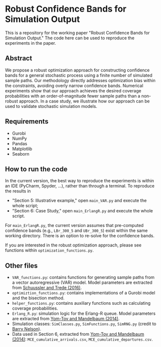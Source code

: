 # Robust Confidence Bands for Simulation Output

This is a repository for the working paper "Robust Confidence Bands for Simulation Output." The code here can be used to reproduce the experiments in the paper.

## Abstract
We propose a robust optimization approach for constructing confidence bands for a general stochastic process using a finite number of simulated sample paths. Our methodology directly addresses optimization bias within the constraints, avoiding overly narrow confidence bands. Numerical experiments show that our approach achieves the desired coverage probabilities with an order-of-magnitude fewer sample paths than a non-robust approach. In a case study, we illustrate how our approach can be used to validate stochastic simulation models. 

## Requirements
- Gurobi
- NumPy
- Pandas
- Matplotlib
- Seaborn

## How to run the code
In the current version, the best way to reproduce the experiments is within an IDE (PyCharm, Spyder, ...), rather than through a terminal. To reproduce the results in
- "Section 5: Illustrative example," open `main_VAR.py` and execute the whole script;
- "Section 6: Case Study," open `main_ErlangR.py` and execute the whole script.

For `main_ErlangR.py`, the current version assumes that pre-computed confidence bands (e.g., `LBr_300_5` and `UBr_300_5`) exist within the same working directory. There is an option to re-solve for the confidence bands.

If you are interested in the robust optimization approach, please see functions within `optimization_functions.py`.

## Other files
- `VAR_functions.py`: contains functions for generating sample paths from a vector autoregressive (VAR) model. Model parameters are extracted from [Schuussler and Trede (2016)](https://www.sciencedirect.com/science/article/abs/pii/S0165176516302178).
- `optimiztion_functions.py`: contains implementations of a Gurobi model and the bisection method.
- `helper_functions.py`: contains auxiliary functions such as calculating coverage probabilities.
- `Erlang_R.py`: simulation logic for the Erlang-R queue. Model parameters are extracted from [Yom-Tov and Mandelbaum (2014)](https://pubsonline-informs-org.myaccess.library.utoronto.ca/doi/abs/10.1287/msom.2013.0474).
- Simulation classes: `SimClasses.py`, `SimFunctions.py`, `SimRNG.py` (credit to [Barry Nelson](https://www.mccormick.northwestern.edu/research-faculty/directory/profiles/nelson-barry.html)).
- Data used in Section 6, extracted from [Yom-Tov and Mandelbaum (2014)](https://pubsonline-informs-org.myaccess.library.utoronto.ca/doi/abs/10.1287/msom.2013.0474): `MCE_cumulative_arrivals.csv`, `MCE_cumulative_departures.csv`.
